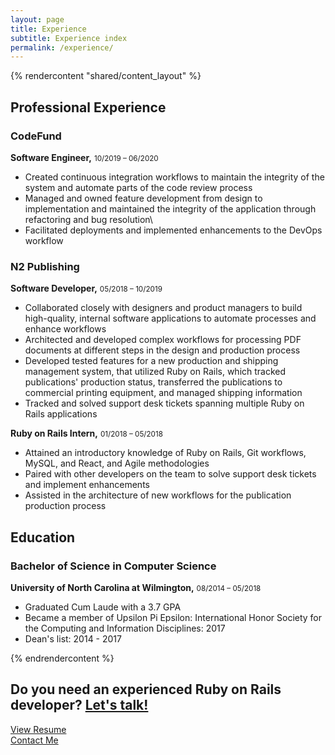 ```yaml
---
layout: page
title: Experience
subtitle: Experience index
permalink: /experience/
---
```


{% rendercontent "shared/content_layout" %}

## Professional Experience

### CodeFund

**Software Engineer,** <small>10/2019 – 06/2020</small>

- Created continuous integration workflows to maintain the integrity of the system and automate parts of the code review process
- Managed and owned feature development from design to implementation and maintained the integrity of the application through refactoring and bug resolution\
- Facilitated deployments and implemented enhancements to the DevOps workflow

### N2 Publishing

**Software Developer,** <small>05/2018 – 10/2019</small>

- Collaborated closely with designers and product managers to build high-quality, internal software applications to automate processes and enhance workflows
- Architected and developed complex workflows for processing PDF documents at different steps in the design and production process
- Developed tested features for a new production and shipping management system, that utilized Ruby on Rails, which tracked publications' production status, transferred the publications to commercial printing equipment, and managed shipping information
- Tracked and solved support desk tickets spanning multiple Ruby on Rails applications

**Ruby on Rails Intern,** <small>01/2018 – 05/2018</small>

- Attained an introductory knowledge of Ruby on Rails, Git workflows, MySQL, and React, and Agile methodologies
- Paired with other developers on the team to solve support desk tickets and implement enhancements
- Assisted in the architecture of new workflows for the publication production process

## Education

### Bachelor of Science in Computer Science

**University of North Carolina at Wilmington,** <small>08/2014 – 05/2018</small>

- Graduated Cum Laude with a 3.7 GPA
- Became a member of Upsilon Pi Epsilon: International Honor Society for the Computing and Information Disciplines: 2017
- Dean's list: 2014 - 2017

{% endrendercontent %}

<div class="max-w-screen-xl px-4 py-12 mx-auto mt-4 text-center bg-orange-500 rounded sm:px-6 lg:py-16 lg:px-8">
  <h2 class="mt-4 text-3xl font-extrabold leading-9 text-white lg:mt-0 sm:text-4xl sm:leading-10 ">
    Do you need an experienced Ruby on Rails developer?
    <a href="/contact" class="inline-block mt-2 font-extrabold text-white no-underline border-b-8 border-blue-600 hover:text-blue-600">Let's talk!</a>
  </h2>
  <div class="mt-5 sm:mt-8 sm:flex sm:justify-center">
    <a href="/assets/pdf/Andrew_Mason_Resume.pdf" class="block-btn-secondary">View Resume</a>
    <div class="mt-3 sm:mt-0 sm:ml-3">
      <a href="/contact" class="block-btn">Contact Me</a>
    </div>
  </div>
</div>
